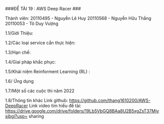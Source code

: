 ###ĐỀ TÀI 19 : AWS Deep Racer ###

Thành viên: 
20110495 - Nguyễn Lê Huy 
20110568 - Nguyễn Hữu Thắng 
20110053 - Tô Duy Vượng 

1.1/Giới Thiệu:

1.2/Các loại service cần thực hiện:

1.3/Hạn chế:

1.4/Giai pháp khắc phục:

1.5/Khái niệm Reinforment Learning (RL) :

1.6/ Ứng dụng 

1.7/Một số các cuộc thi năm  2022

1.8/Thông tin khác Link github: 
 https://github.com/thang1610200/AWS-DeepRacer 
 Link video tìm hiểu đề tài: https://drive.google.com/drive/folders/19Lb5VbGQ8BAa8U2B5xgZsT37Mjysjbgi?usp= sharing